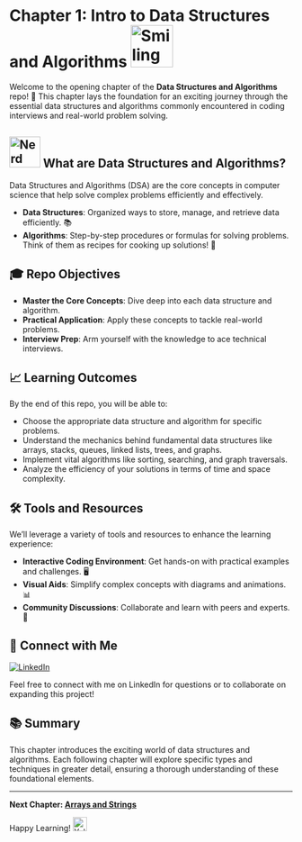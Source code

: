# Chapter 1: Intro to Data Structures and Algorithms <img src="https://raw.githubusercontent.com/Tarikul-Islam-Anik/Animated-Fluent-Emojis/master/Emojis/Smilies/Smiling%20Face%20with%20Sunglasses.png" alt="Smiling Face with Sunglasses" width="75" height="75" />

Welcome to the opening chapter of the **Data Structures and Algorithms** repo! 🚀 This chapter lays the foundation for an exciting journey through the essential data structures and algorithms commonly encountered in coding interviews and real-world problem solving.

## <img src="https://raw.githubusercontent.com/Tarikul-Islam-Anik/Animated-Fluent-Emojis/master/Emojis/Smilies/Nerd%20Face.png" alt="Nerd Face" width="55" height="55" /> What are Data Structures and Algorithms?

Data Structures and Algorithms (DSA) are the core concepts in computer science that help solve complex problems efficiently and effectively. 

- **Data Structures**: Organized ways to store, manage, and retrieve data efficiently. 📚
- **Algorithms**: Step-by-step procedures or formulas for solving problems. Think of them as recipes for cooking up solutions! 🍳

## 🎓 Repo Objectives

- **Master the Core Concepts**: Dive deep into each data structure and algorithm.
- **Practical Application**: Apply these concepts to tackle real-world problems.
- **Interview Prep**: Arm yourself with the knowledge to ace technical interviews.

## 📈 Learning Outcomes

By the end of this repo, you will be able to:

- Choose the appropriate data structure and algorithm for specific problems.
- Understand the mechanics behind fundamental data structures like arrays, stacks, queues, linked lists, trees, and graphs.
- Implement vital algorithms like sorting, searching, and graph traversals.
- Analyze the efficiency of your solutions in terms of time and space complexity.

## 🛠️ Tools and Resources

We’ll leverage a variety of tools and resources to enhance the learning experience:

- **Interactive Coding Environment**: Get hands-on with practical examples and challenges. 🖥️
- **Visual Aids**: Simplify complex concepts with diagrams and animations. 📊
- **Community Discussions**: Collaborate and learn with peers and experts. 🤝

## 🔗 Connect with Me

[![LinkedIn](https://img.shields.io/badge/LinkedIn-Profile-blue)](https://www.linkedin.com/in/ailyn-diaz-802943225)

Feel free to connect with me on LinkedIn for questions or to collaborate on expanding this project!

## 📚 Summary

This chapter introduces the exciting world of data structures and algorithms. Each following chapter will explore specific types and techniques in greater detail, ensuring a thorough understanding of these foundational elements.

---

**Next Chapter: [Arrays and Strings](chapter-2-arrays-and-strings.md)**

Happy Learning! <img src="https://raw.githubusercontent.com/Tarikul-Islam-Anik/Animated-Fluent-Emojis/master/Emojis/Smilies/Yellow%20Heart.png" alt="Yellow Heart" width="25" height="25" />
